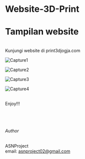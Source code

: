 # Website-3D-Print

# Tampilan website 
<br/>
Kunjungi website di print3djogja.com

![Capture1](https://user-images.githubusercontent.com/49858542/123814128-a62b4800-d91f-11eb-9aff-8486a95534b9.JPG)

![Capture2](https://user-images.githubusercontent.com/49858542/123814314-cb1fbb00-d91f-11eb-8f84-b4fa66817d80.JPG)

![Capture3](https://user-images.githubusercontent.com/49858542/123814325-ce1aab80-d91f-11eb-9abb-00426f874ca7.JPG)

![Capture4](https://user-images.githubusercontent.com/49858542/123814334-d07d0580-d91f-11eb-8a1d-6f52a10c4382.JPG)

<br />
Enjoy!!!
<br />
<br />
<br />
<br />

###### Author

ASNProject<br />
email: asnproject02@gmail.com
